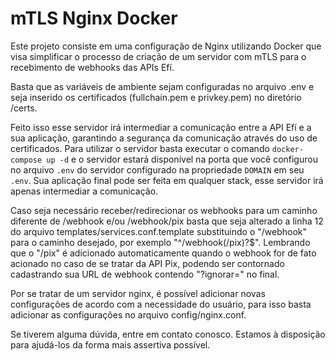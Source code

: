 # mTLS Nginx Docker

Este projeto consiste em uma configuração de Nginx utilizando Docker que visa simplificar o processo de criação de um servidor com mTLS para o recebimento de webhooks das APIs Efí.

Basta que as variáveis de ambiente sejam configuradas no arquivo .env e seja inserido os certificados (fullchain.pem e privkey.pem) no diretório /certs.

Feito isso esse servidor irá intermediar a comunicação entre a API Efí e a sua aplicação, garantindo a segurança da comunicação através do uso de certificados. Para utilizar o servidor basta executar o comando `docker-compose up -d` e o servidor estará disponível na porta que você configurou no arquivo `.env` do servidor configurado na propriedade `DOMAIN` em seu `.env`. Sua aplicação final pode ser feita em qualquer stack, esse servidor irá apenas intermediar a comunicação.

Caso seja necessário receber/redirecionar os webhooks para um caminho diferente de /webhook e/ou /webhook/pix basta que seja alterado a linha 12 do arquivo templates/services.conf.template substituindo o "/webhook" para o caminho desejado, por exemplo "^/webhook(/pix)?$". 
Lembrando que o "/pix" é adicionado automaticamente quando o webhook for de fato acionado no caso de se tratar da API Pix, podendo ser contornado cadastrando sua URL de webhook contendo "?ignorar=" no final.

Por se tratar de um servidor nginx, é possível adicionar novas configurações de acordo com a necessidade do usuário, para isso basta adicionar as configurações no arquivo config/nginx.conf.

Se tiverem alguma dúvida, entre em contato conosco. Estamos à disposição para ajudá-los da forma mais assertiva possível.